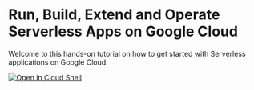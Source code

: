 # Run, Build, Extend and Operate Serverless Apps on Google Cloud

Welcome to this hands-on tutorial on how to get started with Serverless applications on Google Cloud.

[![Open in Cloud Shell](https://gstatic.com/cloudssh/images/open-btn.svg)](https://shell.cloud.google.com/cloudshell/editor?cloudshell_git_repo=https://github.com/nucleusengineering/serverless.git&cloudshell_tutorial=journey/00-run.neos.md&show=ide)



